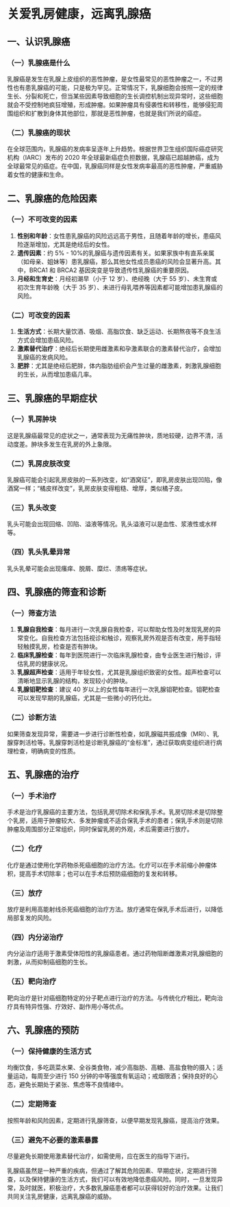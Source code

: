 # 关爱乳房健康，远离乳腺癌

## 一、认识乳腺癌
### （一）乳腺癌是什么
乳腺癌是发生在乳腺上皮组织的恶性肿瘤，是女性最常见的恶性肿瘤之一，不过男性也有患乳腺癌的可能，只是极为罕见。正常情况下，乳腺细胞会按照一定的规律生长、分裂和死亡，但当某些因素导致细胞的生长调控机制出现异常时，这些细胞就会不受控制地疯狂增殖，形成肿瘤。如果肿瘤具有侵袭性和转移性，能够侵犯周围组织和扩散到身体其他部位，那就是恶性肿瘤，也就是我们所说的癌症。

### （二）乳腺癌的现状
在全球范围内，乳腺癌的发病率呈逐年上升趋势。根据世界卫生组织国际癌症研究机构（IARC）发布的 2020 年全球最新癌症负担数据，乳腺癌已超越肺癌，成为全球最常见的癌症。在中国，乳腺癌同样是女性发病率最高的恶性肿瘤，严重威胁着女性的健康和生命。

## 二、乳腺癌的危险因素
### （一）不可改变的因素
1. **性别和年龄**：女性患乳腺癌的风险远远高于男性，且随着年龄的增长，患癌风险逐渐增加，尤其是绝经后的女性。
2. **遗传因素**：约 5% - 10%的乳腺癌与遗传因素有关。如果家族中有直系亲属（如母亲、姐妹等）患乳腺癌，那么其他女性成员患癌的风险会显著升高。其中，BRCA1 和 BRCA2 基因突变是导致遗传性乳腺癌的重要原因。
3. **月经和生育史**：月经初潮早（小于 12 岁）、绝经晚（大于 55 岁）、未生育或初次生育年龄晚（大于 35 岁）、未进行母乳喂养等因素都可能增加患乳腺癌的风险。

### （二）可改变的因素
1. **生活方式**：长期大量饮酒、吸烟、高脂饮食、缺乏运动、长期熬夜等不良生活方式会增加患癌风险。
2. **激素替代治疗**：绝经后长期使用雌激素和孕激素联合的激素替代治疗，会增加乳腺癌的发病风险。
3. **肥胖**：尤其是绝经后肥胖，体内脂肪组织会产生过量的雌激素，刺激乳腺细胞的生长，从而增加患癌几率。

## 三、乳腺癌的早期症状
### （一）乳房肿块
这是乳腺癌最常见的症状之一，通常表现为无痛性肿块，质地较硬，边界不清，活动度差。肿块多发生在乳房的外上象限。

### （二）乳房皮肤改变
乳腺癌可能会引起乳房皮肤的一系列改变，如“酒窝征”，即乳房皮肤出现凹陷，像酒窝一样；“橘皮样改变”，乳房皮肤变得粗糙、增厚，类似橘子皮。

### （三）乳头改变
乳头可能会出现回缩、凹陷、溢液等情况。乳头溢液可以是血性、浆液性或水样等。

### （四）乳头乳晕异常
乳头乳晕可能会出现瘙痒、脱屑、糜烂、溃疡等症状。

## 四、乳腺癌的筛查和诊断
### （一）筛查方法
1. **乳腺自我检查**：每月进行一次乳腺自我检查，可以帮助女性及时发现乳房的异常变化。自我检查方法包括视诊和触诊，观察乳房外观是否有改变，用手指轻轻触摸乳房，检查是否有肿块。
2. **临床乳腺检查**：每年到医院进行一次临床乳腺检查，由专业医生进行触诊，评估乳房的健康状况。
3. **乳腺超声检查**：适用于年轻女性，尤其是乳腺组织致密的女性。超声检查可以清晰地显示乳腺的结构，发现较小的肿块。
4. **乳腺钼靶检查**：建议 40 岁以上的女性每年进行一次乳腺钼靶检查。钼靶检查可以发现早期的乳腺癌，尤其是一些微小的钙化灶。

### （二）诊断方法
如果筛查发现异常，需要进一步进行诊断性检查，如乳腺磁共振成像（MRI）、乳腺穿刺活检等。乳腺穿刺活检是诊断乳腺癌的“金标准”，通过获取病变组织进行病理检查，明确病变的性质。

## 五、乳腺癌的治疗
### （一）手术治疗
手术是治疗乳腺癌的主要方法，包括乳房切除术和保乳手术。乳房切除术是切除整个乳房，适用于肿瘤较大、多发肿瘤或不适合保乳手术的患者；保乳手术则是切除肿瘤及周围部分正常组织，同时保留乳房的外观，术后需要进行放疗。

### （二）化疗
化疗是通过使用化学药物杀死癌细胞的治疗方法。化疗可以在手术前缩小肿瘤体积，提高手术切除率；也可以在手术后预防癌细胞的复发和转移。

### （三）放疗
放疗是利用高能射线杀死癌细胞的治疗方法。放疗通常在保乳手术后进行，以降低局部复发的风险。

### （四）内分泌治疗
内分泌治疗适用于激素受体阳性的乳腺癌患者。通过药物阻断雌激素对乳腺细胞的刺激，从而抑制癌细胞的生长。

### （五）靶向治疗
靶向治疗是针对癌细胞特定的分子靶点进行治疗的方法。与传统化疗相比，靶向治疗具有特异性强、疗效好、副作用小等优点。

## 六、乳腺癌的预防
### （一）保持健康的生活方式
均衡饮食，多吃蔬菜水果、全谷类食物，减少高脂肪、高糖、高盐食物的摄入；适量运动，每周至少进行 150 分钟的中等强度有氧运动；戒烟限酒；保持良好的心态，避免长期处于紧张、焦虑等不良情绪中。

### （二）定期筛查
按照年龄和风险因素，定期进行乳腺筛查，以便早期发现乳腺癌，提高治疗效果。

### （三）避免不必要的激素暴露
尽量避免长期使用激素替代治疗，如需使用，应在医生的指导下进行。

乳腺癌虽然是一种严重的疾病，但通过了解其危险因素、早期症状，定期进行筛查，以及保持健康的生活方式，我们可以有效地降低患癌风险。同时，一旦发现异常，及时就医，积极治疗，大多数乳腺癌患者都可以获得较好的治疗效果。让我们共同关注乳房健康，远离乳腺癌的威胁。 